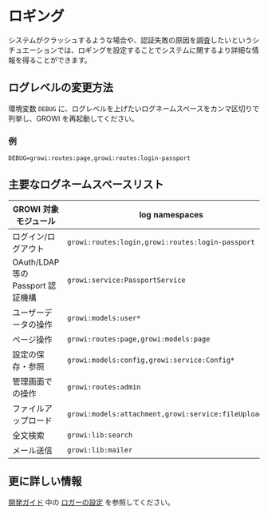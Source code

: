 # ロギング

システムがクラッシュするような場合や、認証失敗の原因を調査したいというシチュエーションでは、ロギングを設定することでシステムに関するより詳細な情報を得ることができます。

## ログレベルの変更方法

環境変数 `DEBUG` に、ログレベルを上げたいログネームスペースをカンマ区切りで列挙し、GROWI を再起動してください。

### 例

```
DEBUG=growi:routes:page,growi:routes:login-passport
```

## 主要なログネームスペースリスト

|GROWI 対象モジュール|log namespaces|
|---|---|
|ログイン/ログアウト|`growi:routes:login,growi:routes:login-passport`|
|OAuth/LDAP 等の Passport 認証機構|`growi:service:PassportService`|
|ユーザーデータの操作|`growi:models:user*`|
|ページ操作|`growi:routes:page,growi:models:page`|
|設定の保存・参照|`growi:models:config,growi:service:Config*`|
|管理画面での操作|`growi:routes:admin`|
|ファイルアップロード|`growi:models:attachment,growi:service:fileUploader*`|
|全文検索|`growi:lib:search`|
|メール送信|`growi:lib:mailer`|

## 更に詳しい情報

[開発ガイド](/ja/dev/) 中の [ロガーの設定](/ja/dev/tips/logger.html) を参照してください。
